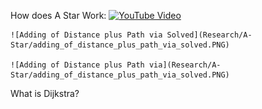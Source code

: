 How does A Star Work: 
    [![YouTube Video](https://img.youtube.com/vi/ySN5Wnu88nE/0.jpg)](https://www.youtube.com/watch?v=ySN5Wnu88nE)

    ![Adding of Distance plus Path via Solved](Research/A-Star/adding_of_distance_plus_path_via_solved.PNG)

    ![Adding of Distance plus Path via](Research/A-Star/adding_of_distance_plus_path_via_solved.PNG)

What is Dijkstra?